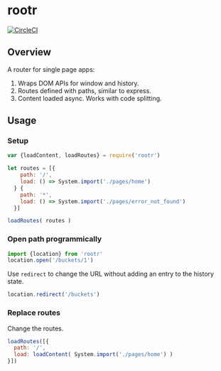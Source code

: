 # rootr

[![CircleCI](https://circleci.com/gh/formula/rootr.svg?style=svg)](https://circleci.com/gh/formula/rootr)

## Overview

A router for single page apps:

1. Wraps DOM APIs for window and history.
2. Routes defined with paths, similar to express.
3. Content loaded async. Works with code splitting.

## Usage

### Setup

```js
var {loadContent, loadRoutes} = require('rootr')

let routes = [{
    path: '/',
    load: () => System.import('./pages/home')
  } {
    path: '*',
    load: () => System.import('./pages/error_not_found')
  }]

loadRoutes( routes )
```

### Open path programmically

```js
import {location} from 'rootr'
location.open('/buckets/1')
```
Use `redirect` to change the URL without adding an entry to the history state.
```js
location.redirect('/buckets')
```

### Replace routes

Change the routes.

```js
loadRoutes([{
  path: '/',
  load: loadContent( System.import('./pages/home') )
}])
```
